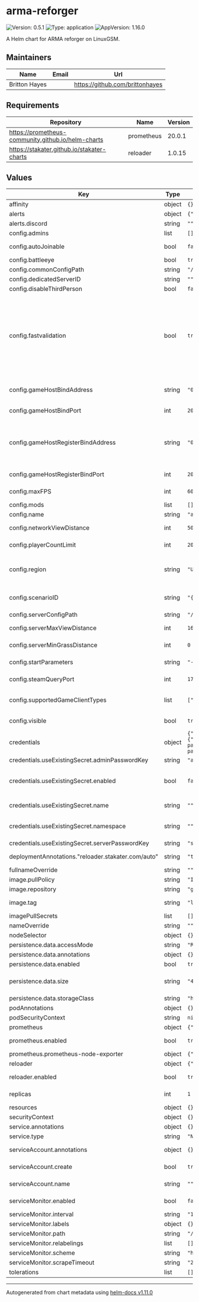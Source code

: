 # arma-reforger

![Version: 0.5.1](https://img.shields.io/badge/Version-0.5.1-informational?style=flat-square) ![Type: application](https://img.shields.io/badge/Type-application-informational?style=flat-square) ![AppVersion: 1.16.0](https://img.shields.io/badge/AppVersion-1.16.0-informational?style=flat-square)

A Helm chart for ARMA reforger on LinuxGSM.

## Maintainers

| Name | Email | Url |
| ---- | ------ | --- |
| Britton Hayes |  | <https://github.com/brittonhayes> |

## Requirements

| Repository | Name | Version |
|------------|------|---------|
| https://prometheus-community.github.io/helm-charts | prometheus | 20.0.1 |
| https://stakater.github.io/stakater-charts | reloader | 1.0.15 |

## Values

| Key | Type | Default | Description |
|-----|------|---------|-------------|
| affinity | object | `{}` |  |
| alerts | object | `{"discord":""}` | Webook alerts configurations |
| alerts.discord | string | `""` | Discord webhook URL |
| config.admins | list | `[]` | List of administrators |
| config.autoJoinable | bool | `false` | Set if the session can be selected through the auto join feature.  |
| config.battleeye | bool | `true` | true=enabled, false=disabled |
| config.commonConfigPath | string | `"/linuxgsm/lgsm/config-lgsm/armarserver/common.cfg"` | Common config path |
| config.dedicatedServerID | string | `""` |  |
| config.disableThirdPerson | bool | `false` | true=enabled, false=disabled |
| config.fastvalidation | bool | `true` | false (disabled) - extra data for every replicated entity and component in the map will be transferred when new client connects to the server. When a mismatch occurs, it is possible to point at particular entity or component where things start to differ. When developing locally (ie. both server and client run on the same machine), it is fine to disable fast validation to more easily pin point source of the problem. |
| config.gameHostBindAddress | string | `"0.0.0.0"` | When left out or empty, 0.0.0.0 is used, which allows connections through any IP address.  |
| config.gameHostBindPort | int | `2001` | UDP port to which the server socket will be bound.  |
| config.gameHostRegisterBindAddress | string | `"0.0.0.0"` | When left out or empty, an attempt is made to automatically determine the IP address, but this will often fail and should not be relied upon as the server might not be reachable from public networks.  |
| config.gameHostRegisterBindPort | int | `2001` | Otherwise, this is the UDP port that is forwarded to the server.   |
| config.maxFPS | int | `60` | otherwise, the server can try to use all the available resources! |
| config.mods | list | `[]` | version: "0.7.11"  |
| config.name | string | `"arma-reforger-server.example.com"` | length 0..100 characters  |
| config.networkViewDistance | int | `500` | Maximum network streaming range of replicated entities.  |
| config.playerCountLimit | int | `20` | Set the maximum amount of players on the server.  |
| config.region | string | `"US"` | ISO 3166-1 alpha-2 values are accepted - https://en.wikipedia.org/wiki/ISO_3166-1_alpha-2 |
| config.scenarioID | string | `"{ECC61978EDCC2B5A}Missions/23_Campaign.conf"` | See the listScenarios startup parameter to list available scenarios and obtain their .conf file path.  |
| config.serverConfigPath | string | `"/linuxgsm/lgsm/config-lgsm/armarserver/armarserver.server.json"` | Server config path |
| config.serverMaxViewDistance | int | `1600` | number value, range 500..10000, default: 1600  |
| config.serverMinGrassDistance | int | `0` | Minimum grass distance in meters. If set to 0 no distance is forced upon clients.  |
| config.startParameters | string | `"-logStats 10000"` | Apply additional startup parameters to the server. |
| config.steamQueryPort | int | `17777` | Change Steam Query UDP port on which game listens to A2S requests  |
| config.supportedGameClientTypes | list | `["PLATFORM_PC","PLATFORM_XBL"]` | A server cannot be Xbox-exclusive; if configured with only PLATFORM_XBL, the server will not start. |
| config.visible | bool | `true` | Set the visibility of the server in the Server Browser. |
| credentials | object | `{"adminPassword":"","serverPassword":"","useExistingSecret":{"adminPasswordKey":"admin-password","enabled":false,"name":"","namespace":"","serverPasswordKey":"server-password"}}` | Specify credentials for the server |
| credentials.useExistingSecret.adminPasswordKey | string | `"admin-password"` | The Server ADMIN Password |
| credentials.useExistingSecret.enabled | bool | `false` | Use a dedicated, already existing secret for credentials, any key already specified under 'credentials.' directly will be ignored |
| credentials.useExistingSecret.name | string | `""` | The credential is looked up from a secret with this name |
| credentials.useExistingSecret.namespace | string | `""` | The credential is looked up from a secret, which resides in this namespace if empty, use Release.Namespace |
| credentials.useExistingSecret.serverPasswordKey | string | `"server-password"` | The Server Password |
| deploymentAnnotations."reloader.stakater.com/auto" | string | `"true"` | To automatically reload the container on configuration changes, use |
| fullnameOverride | string | `""` |  |
| image.pullPolicy | string | `"IfNotPresent"` |  |
| image.repository | string | `"ghcr.io/brittonhayes/arma-reforger"` |  |
| image.tag | string | `"latest"` | Overrides the image tag whose default is the chart appVersion. |
| imagePullSecrets | list | `[]` |  |
| nameOverride | string | `""` |  |
| nodeSelector | object | `{}` |  |
| persistence.data.accessMode | string | `"ReadWriteOnce"` |  |
| persistence.data.annotations | object | `{}` |  |
| persistence.data.enabled | bool | `true` |  |
| persistence.data.size | string | `"40Gi"` | Size of the persistent volume claim (set this closer to 100Gi if you want to use quite a few mods) |
| persistence.data.storageClass | string | `"hostpath"` |  |
| podAnnotations | object | `{}` |  |
| podSecurityContext | string | `nil` |  |
| prometheus | object | `{"enabled":true,"prometheus-node-exporter":{"enabled":false}}` | Enable prometheus metrics |
| prometheus.enabled | bool | `true` | Specifies whether the Prometheus Operator should be installed |
| prometheus.prometheus-node-exporter | object | `{"enabled":false}` | Enable prometheus node exporter |
| reloader | object | `{"enabled":true}` | https://github.com/stakater/Reloader |
| reloader.enabled | bool | `true` | Specifies whether the Stakater Reloader controller should be installed |
| replicas | int | `1` | Only one replica is supported at this time |
| resources | object | `{}` |  |
| securityContext | object | `{}` |  |
| service.annotations | object | `{}` |  |
| service.type | string | `"NodePort"` |  |
| serviceAccount.annotations | object | `{}` | Annotations to add to the service account |
| serviceAccount.create | bool | `true` | Specifies whether a service account should be created |
| serviceAccount.name | string | `""` | If not set and create is true, a name is generated using the fullname template |
| serviceMonitor.enabled | bool | `false` | - If true, a ServiceMonitor CRD is created for a prometheus operator |
| serviceMonitor.interval | string | `"10s"` |  |
| serviceMonitor.labels | object | `{}` |  |
| serviceMonitor.path | string | `"/metrics"` |  |
| serviceMonitor.relabelings | list | `[]` |  |
| serviceMonitor.scheme | string | `"http"` |  |
| serviceMonitor.scrapeTimeout | string | `"2s"` |  |
| tolerations | list | `[]` |  |

----------------------------------------------
Autogenerated from chart metadata using [helm-docs v1.11.0](https://github.com/norwoodj/helm-docs/releases/v1.11.0)
